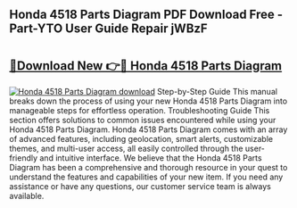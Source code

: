 ## Honda 4518 Parts Diagram PDF Download Free - Part-YTO User Guide Repair jWBzF

# <h2><a href="http://dfkyop0.blite.top/?on=Honda+4518+Parts+Diagram">🔗Download New 👉🔴 Honda 4518 Parts Diagram</a></h2>

[![Honda 4518 Parts Diagram download](https://i.imgur.com/lujVjoI.png)](http://dfkyop0.blite.top/?on=Honda+4518+Parts+Diagram)
Step-by-Step Guide This manual breaks down the process of using your new Honda 4518 Parts Diagram into manageable steps for effortless operation. Troubleshooting Guide This section offers solutions to common issues encountered while using your Honda 4518 Parts Diagram. Honda 4518 Parts Diagram comes with an array of advanced features, including geolocation, smart alerts, customizable themes, and multi-user access, all easily controlled through the user-friendly and intuitive interface. We believe that the Honda 4518 Parts Diagram has been a comprehensive and thorough resource in your quest to understand the features and capabilities of your new item. If you need any assistance or have any questions, our customer service team is always available.
